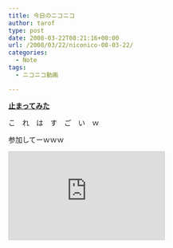 ```yaml
---
title: 今日のニコニコ
author: tarof
type: post
date: 2008-03-22T08:21:16+00:00
url: /2008/03/22/niconico-08-03-22/
categories:
  - Note
tags:
  - ニコニコ動画

---
```

[**止まってみた**][1]
  
こ　れ　は　す　ご　い　ｗ
  
参加してーｗｗｗ
  
<iframe width="312" height="176" src="http://www.nicovideo.jp/thumb/sm2730739" scrolling="no" style="border:solid 1px #CCC;" frameborder="0"></iframe>

 [1]: http://www.nicovideo.jp/watch/sm2730739
